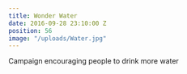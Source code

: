 ```yaml
---
title: Wonder Water
date: 2016-09-28 23:10:00 Z
position: 56
image: "/uploads/Water.jpg"
---
```


Campaign encouraging people to drink more water